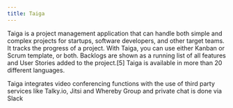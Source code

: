 ```yaml
---
title: Taiga
---
```


Taiga is a project management application that can handle both simple and complex projects for startups, software developers, and other target teams. It tracks the progress of a project. With Taiga, you can use either Kanban or Scrum template, or both. Backlogs are shown as a running list of all features and User Stories added to the project.[5] Taiga is available in more than 20 different languages.

Taiga integrates video conferencing functions with the use of third party services like Talky.io, Jitsi and Whereby Group and private chat is done via Slack

<br />
<br />
